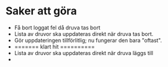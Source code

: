 # Saker att göra

- Få bort loggat fel då druva tas bort
- Lista av druvor ska uppdateras direkt när druva tas bort.
- Gör uppdateringen tillförlitlig; nu fungerar den bara "oftast".
- ======= klart hit ==========
- Lista av druvor ska uppdateras direkt när druva läggs till
- 